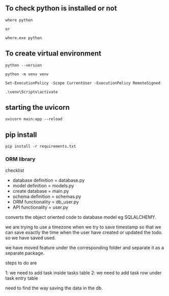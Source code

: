 ## To check python is installed or not

```
where python

or

where.exe python
```

## To create virtual environment

```
python --version

python -m venv venv

Set-ExecutionPolicy -Scope CurrentUser -ExecutionPolicy RemoteSigned

.\venv\Scripts\activate
```

## starting the uvicorn

```
uvicorn main:app --reload
```

## pip install

```
pip install -r requirements.txt
```

### ORM library

checklist

- database definition = database.py
- model definition = models.py
- create database = main.py
- schema definition = schemas.py
- ORM functionality = db_user.py
- API functionality = user.py

converts the object oriented code to database model eg SQLALCHEMY.

we are trying to use a timezone when we try to save timestamp so that we can save exactly the time when the user have created or updated the todo.
so we have saved used.

we have moved feature under the corresponding folder and separate it as a separate package.

steps to do are

1: we need to add task inside tasks table
2: we need to add task row under task entry table

need to find the way saving the data in the db.
